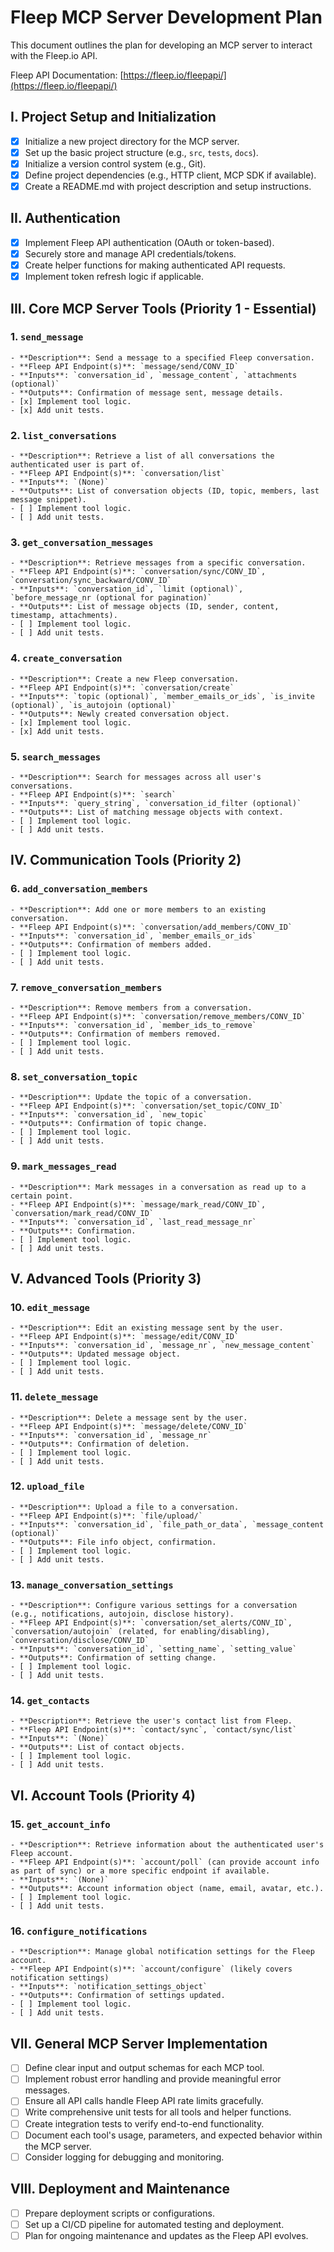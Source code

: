 # Fleep MCP Server Development Plan

This document outlines the plan for developing an MCP server to interact with the Fleep.io API.

Fleep API Documentation: [https://fleep.io/fleepapi/](https://fleep.io/fleepapi/)

## I. Project Setup and Initialization
- [x] Initialize a new project directory for the MCP server.
- [x] Set up the basic project structure (e.g., `src`, `tests`, `docs`).
- [x] Initialize a version control system (e.g., Git).
- [x] Define project dependencies (e.g., HTTP client, MCP SDK if available).
- [x] Create a README.md with project description and setup instructions.

## II. Authentication
- [x] Implement Fleep API authentication (OAuth or token-based).
- [x] Securely store and manage API credentials/tokens.
- [x] Create helper functions for making authenticated API requests.
- [x] Implement token refresh logic if applicable.

## III. Core MCP Server Tools (Priority 1 - Essential)

### 1. `send_message`
    - **Description**: Send a message to a specified Fleep conversation.
    - **Fleep API Endpoint(s)**: `message/send/CONV_ID`
    - **Inputs**: `conversation_id`, `message_content`, `attachments (optional)`
    - **Outputs**: Confirmation of message sent, message details.
    - [x] Implement tool logic.
    - [x] Add unit tests.

### 2. `list_conversations`
    - **Description**: Retrieve a list of all conversations the authenticated user is part of.
    - **Fleep API Endpoint(s)**: `conversation/list`
    - **Inputs**: `(None)`
    - **Outputs**: List of conversation objects (ID, topic, members, last message snippet).
    - [ ] Implement tool logic.
    - [ ] Add unit tests.

### 3. `get_conversation_messages`
    - **Description**: Retrieve messages from a specific conversation.
    - **Fleep API Endpoint(s)**: `conversation/sync/CONV_ID`, `conversation/sync_backward/CONV_ID`
    - **Inputs**: `conversation_id`, `limit (optional)`, `before_message_nr (optional for pagination)`
    - **Outputs**: List of message objects (ID, sender, content, timestamp, attachments).
    - [ ] Implement tool logic.
    - [ ] Add unit tests.

### 4. `create_conversation`
    - **Description**: Create a new Fleep conversation.
    - **Fleep API Endpoint(s)**: `conversation/create`
    - **Inputs**: `topic (optional)`, `member_emails_or_ids`, `is_invite (optional)`, `is_autojoin (optional)`
    - **Outputs**: Newly created conversation object.
    - [x] Implement tool logic.
    - [x] Add unit tests.

### 5. `search_messages`
    - **Description**: Search for messages across all user's conversations.
    - **Fleep API Endpoint(s)**: `search`
    - **Inputs**: `query_string`, `conversation_id_filter (optional)`
    - **Outputs**: List of matching message objects with context.
    - [ ] Implement tool logic.
    - [ ] Add unit tests.

## IV. Communication Tools (Priority 2)

### 6. `add_conversation_members`
    - **Description**: Add one or more members to an existing conversation.
    - **Fleep API Endpoint(s)**: `conversation/add_members/CONV_ID`
    - **Inputs**: `conversation_id`, `member_emails_or_ids`
    - **Outputs**: Confirmation of members added.
    - [ ] Implement tool logic.
    - [ ] Add unit tests.

### 7. `remove_conversation_members`
    - **Description**: Remove members from a conversation.
    - **Fleep API Endpoint(s)**: `conversation/remove_members/CONV_ID`
    - **Inputs**: `conversation_id`, `member_ids_to_remove`
    - **Outputs**: Confirmation of members removed.
    - [ ] Implement tool logic.
    - [ ] Add unit tests.

### 8. `set_conversation_topic`
    - **Description**: Update the topic of a conversation.
    - **Fleep API Endpoint(s)**: `conversation/set_topic/CONV_ID`
    - **Inputs**: `conversation_id`, `new_topic`
    - **Outputs**: Confirmation of topic change.
    - [ ] Implement tool logic.
    - [ ] Add unit tests.

### 9. `mark_messages_read`
    - **Description**: Mark messages in a conversation as read up to a certain point.
    - **Fleep API Endpoint(s)**: `message/mark_read/CONV_ID`, `conversation/mark_read/CONV_ID`
    - **Inputs**: `conversation_id`, `last_read_message_nr`
    - **Outputs**: Confirmation.
    - [ ] Implement tool logic.
    - [ ] Add unit tests.

## V. Advanced Tools (Priority 3)

### 10. `edit_message`
    - **Description**: Edit an existing message sent by the user.
    - **Fleep API Endpoint(s)**: `message/edit/CONV_ID`
    - **Inputs**: `conversation_id`, `message_nr`, `new_message_content`
    - **Outputs**: Updated message object.
    - [ ] Implement tool logic.
    - [ ] Add unit tests.

### 11. `delete_message`
    - **Description**: Delete a message sent by the user.
    - **Fleep API Endpoint(s)**: `message/delete/CONV_ID`
    - **Inputs**: `conversation_id`, `message_nr`
    - **Outputs**: Confirmation of deletion.
    - [ ] Implement tool logic.
    - [ ] Add unit tests.

### 12. `upload_file`
    - **Description**: Upload a file to a conversation.
    - **Fleep API Endpoint(s)**: `file/upload/`
    - **Inputs**: `conversation_id`, `file_path_or_data`, `message_content (optional)`
    - **Outputs**: File info object, confirmation.
    - [ ] Implement tool logic.
    - [ ] Add unit tests.

### 13. `manage_conversation_settings`
    - **Description**: Configure various settings for a conversation (e.g., notifications, autojoin, disclose history).
    - **Fleep API Endpoint(s)**: `conversation/set_alerts/CONV_ID`, `conversation/autojoin` (related, for enabling/disabling), `conversation/disclose/CONV_ID`
    - **Inputs**: `conversation_id`, `setting_name`, `setting_value`
    - **Outputs**: Confirmation of setting change.
    - [ ] Implement tool logic.
    - [ ] Add unit tests.

### 14. `get_contacts`
    - **Description**: Retrieve the user's contact list from Fleep.
    - **Fleep API Endpoint(s)**: `contact/sync`, `contact/sync/list`
    - **Inputs**: `(None)`
    - **Outputs**: List of contact objects.
    - [ ] Implement tool logic.
    - [ ] Add unit tests.

## VI. Account Tools (Priority 4)

### 15. `get_account_info`
    - **Description**: Retrieve information about the authenticated user's Fleep account.
    - **Fleep API Endpoint(s)**: `account/poll` (can provide account info as part of sync) or a more specific endpoint if available.
    - **Inputs**: `(None)`
    - **Outputs**: Account information object (name, email, avatar, etc.).
    - [ ] Implement tool logic.
    - [ ] Add unit tests.

### 16. `configure_notifications`
    - **Description**: Manage global notification settings for the Fleep account.
    - **Fleep API Endpoint(s)**: `account/configure` (likely covers notification settings)
    - **Inputs**: `notification_settings_object`
    - **Outputs**: Confirmation of settings updated.
    - [ ] Implement tool logic.
    - [ ] Add unit tests.

## VII. General MCP Server Implementation
- [ ] Define clear input and output schemas for each MCP tool.
- [ ] Implement robust error handling and provide meaningful error messages.
- [ ] Ensure all API calls handle Fleep API rate limits gracefully.
- [ ] Write comprehensive unit tests for all tools and helper functions.
- [ ] Create integration tests to verify end-to-end functionality.
- [ ] Document each tool's usage, parameters, and expected behavior within the MCP server.
- [ ] Consider logging for debugging and monitoring.

## VIII. Deployment and Maintenance
- [ ] Prepare deployment scripts or configurations.
- [ ] Set up a CI/CD pipeline for automated testing and deployment.
- [ ] Plan for ongoing maintenance and updates as the Fleep API evolves.

